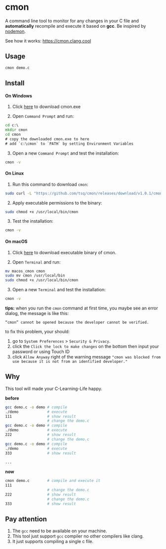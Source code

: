 # cmon

A command line tool to monitor for any changes in your C file and **automatically** recompile and execute it based on **gcc**. Be inspired by [nodemon](https://github.com/remy/nodemon).

See how it works: https://cmon.clang.cool

## Usage

```sh
cmon demo.c
```

## Install

#### On Windows

1. Click [here](https://github.com/tsq/cmon/releases/download/v1.0.1/cmon.exe) to download cmon.exe

2. Open `Command Prompt` and run:

```cmd
cd c:\
mkdir cmon
cd cmon
# copy the downloaded cmon.exe to here
# add `c:\cmon` to `PATH` by setting Environment Variables
```

3. Open a new `Command Prompt` and test the installation:

```cmd
cmon -v
```
#### On Linux
1. Run this command to download `cmon`: 

```sh
sudo curl -L "https://github.com/tsq/cmon/releases/download/v1.0.1/cmon" -o /usr/local/bin/cmon
```

2. Apply executable permissions to the binary:

```sh
sudo chmod +x /usr/local/bin/cmon
```

3. Test the installation:

```sh
cmon -v
```
#### On macOS

1. Click [here](https://github.com/tsq/cmon/releases/download/v1.0.1/macos_cmon) to download executable binary of cmon.

2. Open `Terminal` and run:

```sh
mv macos_cmon cmon
sudo mv cmon /usr/local/bin
sudo chmod +x /usr/local/bin/cmon
```

3. Open a new `Terminal` and test the installation:

```sh
cmon -v
```

**tips:** when you run the `cmon` command at first time, you maybe see an error dialog, the message is like this:

```
“cmon” cannot be opened because the developer cannot be verified.
```

to fix this problem, your should:

1. go to `System Preferences` > `Security & Privacy`.
2. click the `Click the lock to make changes` on the bottom then input your password or using Touch ID
3. click `Allow Anyway` right of the warning message `"cmon was blocked from use because it is not from an identified developer."`

## Why

This tool will made your C-Learning-Life happy.

**before**

```sh
gcc demo.c -o demo # compile
./demo             # execute
111                # show result
                   # change the demo.c
gcc demo.c -o demo # compile
./demo             # execute
222                # show result
                   # change the demo.c
gcc demo.c -o demo # compile
./demo             # execute
333                # show result
  
...  
```

**now**

```sh
cmon demo.c        # compile and execute it
111 
                   # change the demo.c
222                # show result
                   # change the demo.c
333                # show result
```
## Pay attention

1. The `gcc` need to be available on your machine.
2. This tool just support `gcc` compiler no other compilers like clang.
3. It just supports compiling a single c file.
